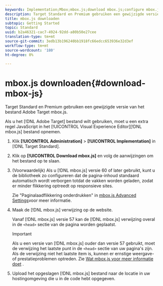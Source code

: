 ```yaml
---
keywords: Implementation;Mbox;mbox.js;download mbox.js;configure mbox.js
description: Target Standard en Premium gebruiken een gewijzigde versie van het bestand Adobe Target mbox.js.
title: mbox.js downloaden
subtopic: Getting Started
topic: Standard
uuid: b2a46321-cac7-4924-92dd-a80b50e27cee
translation-type: tm+mt
source-git-commit: 3edb13b196240bb1918fc66edcc653936e32d3ef
workflow-type: tm+mt
source-wordcount: '180'
ht-degree: 0%

---
```



# mbox.js downloaden{#download-mbox-js}

Target Standard en Premium gebruiken een gewijzigde versie van het bestand Adobe Target mbox.js.

Als u het [!DNL Adobe Target] bestand wilt gebruiken, moet u een extra regel JavaScript in het [!UICONTROL Visual Experience Editor][!DNL mbox.js] bestand opnemen.

1. Klik **[!UICONTROL Administration]** > **[!UICONTROL Implementation]** in [!DNL Target Standard].
1. Klik op **[!UICONTROL Download mbox.js]** en volg de aanwijzingen om het bestand op te slaan.
1. (Voorwaardelijk) Als u [!DNL mbox.js] versie 60 of later gebruikt, kunt u de bibliotheek zo configureren dat de pagina-inhoud standaard automatisch wordt verborgen totdat de vakken worden geladen, zodat er minder flikkering optreedt op responsieve sites.

   Zie &quot;Paginalaadflikkering onderdrukken&quot; in [mbox.js Advanced Settings](../../../c-implementing-target/c-implementing-target-for-client-side-web/t-mbox-download/advanced-mboxjs-settings.md#reference_A9C8DAC6DF7743EDBCF1D71F8F20843C)voor meer informatie.

1. Maak de [!DNL mbox.js] verwijzing op de website.

   Vanaf [!DNL mbox.js] versie 57 kan de [!DNL mbox.js] verwijzing overal in de `<head>` sectie van de pagina worden geplaatst.

   >[!IMPORTANT]
   >
   >Als u een versie van [!DNL mbox.js] ouder dan versie 57 gebruikt, moet de verwijzing het laatste punt in de `<head>` sectie van uw pagina&#39;s zijn. Als de verwijzing niet het laatste item is, kunnen er ernstige weergave- of prestatieproblemen optreden. Zie [Wat mbox.js voor meer informatie doet](/help/c-implementing-target/c-implementing-target-for-client-side-web/t-mbox-download/mbox-technical.md) .

1. Upload het opgeslagen [!DNL mbox.js] bestand naar de locatie in uw hostingomgeving die u in de code hebt opgegeven.
